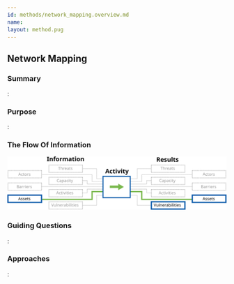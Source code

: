 ```yaml
---
id: methods/network_mapping.overview.md
name: 
layout: method.pug
---
```

## Network Mapping

### Summary

:[](../methods/network_mapping/summary.md)
### Purpose

:[](../methods/network_mapping/purpose.md)
### The Flow Of Information

![Network Mapping Information Flow](images/info_flows/network_mapping.svg)

### Guiding Questions

:[](../methods/network_mapping/guiding_questions.md)
### Approaches

:[](../methods/network_mapping/approaches.md)
